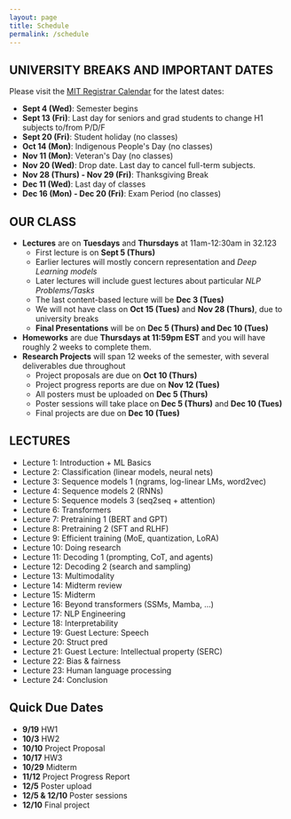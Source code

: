 ```yaml
---
layout: page
title: Schedule
permalink: /schedule
---
```

## UNIVERSITY BREAKS AND IMPORTANT DATES
Please visit the [MIT Registrar Calendar](https://registrar.mit.edu/calendar) for the latest dates:
- **Sept 4 (Wed)**: Semester begins
- **Sept 13 (Fri)**: Last day for seniors and grad students to change H1 subjects to/from P/D/F
- **Sept 20 (Fri)**: Student holiday (no classes)
- **Oct 14 (Mon)**: Indigenous People's Day (no classes)
- **Nov 11 (Mon)**: Veteran's Day (no classes)
- **Nov 20 (Wed)**: Drop date. Last day to cancel full-term subjects.
- **Nov 28 (Thurs) - Nov 29 (Fri)**: Thanksgiving Break
- **Dec 11 (Wed)**: Last day of classes
- **Dec 16 (Mon) - Dec 20 (Fri)**: Exam Period (no classes)

## OUR CLASS
- **Lectures** are on **Tuesdays** and **Thursdays** at 11am-12:30am in 32.123
	- First lecture is on **Sept 5 (Thurs)**
	- Earlier lectures will mostly concern representation and _Deep Learning models_
	- Later lectures will include guest lectures about particular _NLP Problems/Tasks_
	- The last content-based lecture will be **Dec 3 (Tues)**
	- We will not have class on **Oct 15 (Tues)** and **Nov 28 (Thurs)**, due to university breaks
	- **Final Presentations** will be on **Dec 5 (Thurs) and Dec 10 (Tues)**
- **Homeworks** are due **Thursdays at 11:59pm EST** and you will have roughly 2 weeks to complete them.
- **Research Projects** will span 12 weeks of the semester, with several deliverables due throughout
	- Project proposals are due on **Oct 10 (Thurs)**
	- Project progress reports are due on **Nov 12 (Tues)**
	- All posters must be uploaded on **Dec 5 (Thurs)**
	- Poster sessions will take place on **Dec 5 (Thurs)** and **Dec 10 (Tues)**
	- Final projects are due on **Dec 10 (Tues)**

## LECTURES
- Lecture 1: Introduction + ML Basics
- Lecture 2: Classification (linear models, neural nets)
- Lecture 3: Sequence models 1 (ngrams, log-linear LMs, word2vec)
- Lecture 4: Sequence models 2 (RNNs)
- Lecture 5: Sequence models 3 (seq2seq + attention)
- Lecture 6: Transformers
- Lecture 7: Pretraining 1 (BERT and GPT)
- Lecture 8: Pretraining 2 (SFT and RLHF)
- Lecture 9: Efficient training (MoE, quantization, LoRA)
- Lecture 10: Doing research
- Lecture 11: Decoding 1 (prompting, CoT, and agents)
- Lecture 12: Decoding 2 (search and sampling)
- Lecture 13: Multimodality
- Lecture 14: Midterm review
- Lecture 15: Midterm
- Lecture 16: Beyond transformers (SSMs, Mamba, ...)
- Lecture 17: NLP Engineering
- Lecture 18: Interpretability
- Lecture 19: Guest Lecture: Speech
- Lecture 20: Struct pred
- Lecture 21: Guest Lecture: Intellectual property (SERC)
- Lecture 22: Bias & fairness
- Lecture 23: Human language processing
- Lecture 24: Conclusion

## Quick Due Dates 
- **9/19** HW1
- **10/3** HW2
- **10/10**	Project Proposal
- **10/17** HW3 
- **10/29** Midterm
- **11/12** Project Progress Report
- **12/5** Poster upload
- **12/5 & 12/10** Poster sessions
- **12/10** Final project

